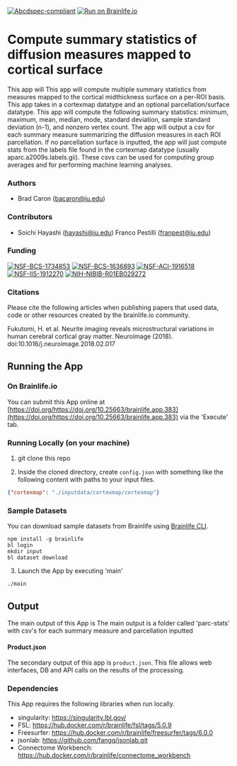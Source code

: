 [![Abcdspec-compliant](https://img.shields.io/badge/ABCD_Spec-v1.1-green.svg)](https://github.com/brain-life/abcd-spec)
[![Run on Brainlife.io](https://img.shields.io/badge/Brainlife-brainlife.app.383-blue.svg)](https://doi.org/https://doi.org/10.25663/brainlife.app.383)

# Compute summary statistics of diffusion measures mapped to cortical surface 

This app will This app will compute multiple summary statistics from measures mapped to the cortical midthickness surface on a per-ROI basis. This app takes in a cortexmap datatype and an optional parcellation/surface datatype. This app will compute the following summary statistics: minimum, maximum, mean, median, mode, standard deviation, sample standard deviation (n-1), and nonzero vertex count. The app will output a csv for each summary measure summarizing the diffusion measures in each ROI parcellation. If no parcellation surface is inputted, the app will just compute stats from the labels file found in the cortexmap datatype (usually aparc.a2009s.labels.gii). These csvs can be used for computing group averages and for performing machine learning analyses. 

### Authors 

- Brad Caron (bacaron@iu.edu) 

### Contributors 

- Soichi Hayashi (hayashi@iu.edu)
Franco Pestilli (franpest@iu.edu) 

### Funding 

[![NSF-BCS-1734853](https://img.shields.io/badge/NSF_BCS-1734853-blue.svg)](https://nsf.gov/awardsearch/showAward?AWD_ID=1734853)
[![NSF-BCS-1636893](https://img.shields.io/badge/NSF_BCS-1636893-blue.svg)](https://nsf.gov/awardsearch/showAward?AWD_ID=1636893)
[![NSF-ACI-1916518](https://img.shields.io/badge/NSF_ACI-1916518-blue.svg)](https://nsf.gov/awardsearch/showAward?AWD_ID=1916518)
[![NSF-IIS-1912270](https://img.shields.io/badge/NSF_IIS-1912270-blue.svg)](https://nsf.gov/awardsearch/showAward?AWD_ID=1912270)
[![NIH-NIBIB-R01EB029272](https://img.shields.io/badge/NIH_NIBIB-R01EB029272-green.svg)](https://grantome.com/grant/NIH/R01-EB029272-01)

### Citations 

Please cite the following articles when publishing papers that used data, code or other resources created by the brainlife.io community. 

Fukutomi, H. et al. Neurite imaging reveals microstructural variations in human cerebral cortical gray matter. Neuroimage (2018). doi:10.1016/j.neuroimage.2018.02.017 

## Running the App 

### On Brainlife.io 

You can submit this App online at [https://doi.org/https://doi.org/10.25663/brainlife.app.383](https://doi.org/https://doi.org/10.25663/brainlife.app.383) via the 'Execute' tab. 

### Running Locally (on your machine) 

1. git clone this repo 

2. Inside the cloned directory, create `config.json` with something like the following content with paths to your input files. 

```json 
{"cortexmap": "./inputdata/cortexmap/cortexmap"} 
``` 

### Sample Datasets 

You can download sample datasets from Brainlife using [Brainlife CLI](https://github.com/brain-life/cli). 

```
npm install -g brainlife 
bl login 
mkdir input 
bl dataset download 
``` 

3. Launch the App by executing 'main' 

```bash 
./main 
``` 

## Output 

The main output of this App is The main output is a folder called 'parc-stats' with csv's for each summary measure and parcellation inputted 

#### Product.json 

The secondary output of this app is `product.json`. This file allows web interfaces, DB and API calls on the results of the processing. 

### Dependencies 

This App requires the following libraries when run locally. 

- singularity: https://singularity.lbl.gov/
- FSL: https://hub.docker.com/r/brainlife/fsl/tags/5.0.9
- Freesurfer: https://hub.docker.com/r/brainlife/freesurfer/tags/6.0.0
- jsonlab: https://github.com/fangq/jsonlab.git
- Connectome Workbench: https://hub.docker.com/r/brainlife/connectome_workbench